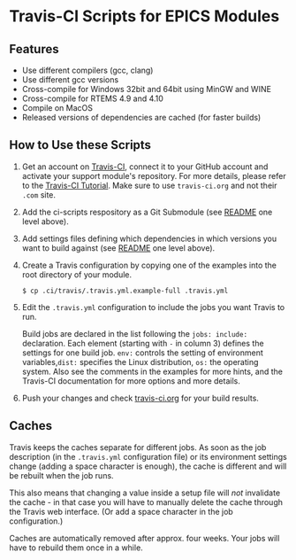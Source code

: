 # Travis-CI Scripts for EPICS Modules

## Features

 - Use different compilers (gcc, clang)
 - Use different gcc versions
 - Cross-compile for Windows 32bit and 64bit using MinGW and WINE
 - Cross-compile for RTEMS 4.9 and 4.10
 - Compile on MacOS
 - Released versions of dependencies are cached (for faster builds)

## How to Use these Scripts

 1. Get an account on [Travis-CI](https://travis-ci.org/), connect
    it to your GitHub account and activate your support module's
    repository. For more details, please refer to the
    [Travis-CI Tutorial](https://docs.travis-ci.com/user/tutorial/).
    Make sure to use `travis-ci.org` and not their `.com` site.

 2. Add the ci-scripts respository as a Git Submodule
    (see [README](../README.md) one level above).

 3. Add settings files defining which dependencies in which versions
    you want to build against
    (see [README](../README.md) one level above).

 4. Create a Travis configuration by copying one of the examples into
    the root directory of your module.
    ```
    $ cp .ci/travis/.travis.yml.example-full .travis.yml
    ```
	
 5. Edit the `.travis.yml` configuration to include the jobs you want
    Travis to run.

    Build jobs are declared in the list following the `jobs: include:`
    declaration. Each element (starting with `-` in column 3) defines the
    settings for one build job. `env:` controls the setting of environment
    variables,`dist:` specifies the Linux distribution,
    `os:` the operating system.
    Also see the comments in the examples for more hints, and the Travis-CI
    documentation for more options and more details.
	
 6. Push your changes and check
    [travis-ci.org](https://travis-ci.org/) for your build results.

## Caches

Travis keeps the caches separate for different jobs. As soon as the job
description (in the `.travis.yml` configuration file) or its environment
settings change (adding a space character is enough), the cache is different
and will be rebuilt when the job runs.

This also means that changing a value inside a setup file will _not_
invalidate the cache - in that case you will have to manually delete the cache
through the Travis web interface. (Or add a space character in the job
configuration.)

Caches are automatically removed after approx. four weeks.
Your jobs will have to rebuild them once in a while.
